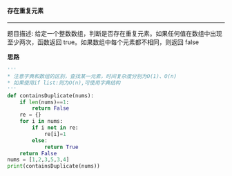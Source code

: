 #### 存在重复元素

---

题目描述:  给定一个整数数组，判断是否存在重复元素。如果任何值在数组中出现至少两次，函数返回 true。如果数组中每个元素都不相同，则返回 false

**思路**

```python
'''
* 注意字典和数组的区别，查找某一元素，时间复杂度分别为O(1)、O(n)
* 如果使用if list:则为O(n),可使用字典结构
'''
def containsDuplicate(nums):
    if len(nums)==1:
        return False
    re = {}
    for i in nums:
        if i not in re:
            re[i]=1
        else:
            return True
    return False
nums = [1,2,3,5,3,4]
print(containsDuplicate(nums))
```

